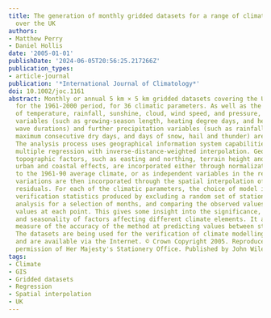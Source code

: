 ```yaml
---
title: The generation of monthly gridded datasets for a range of climatic variables
  over the UK
authors:
- Matthew Perry
- Daniel Hollis
date: '2005-01-01'
publishDate: '2024-06-05T20:56:25.217266Z'
publication_types:
- article-journal
publication: '*International Journal of Climatology*'
doi: 10.1002/joc.1161
abstract: Monthly or annual 5 km × 5 km gridded datasets covering the UK are generated
  for the 1961-2000 period, for 36 climatic parameters. As well as the usual elements
  of temperature, rainfall, sunshine, cloud, wind speed, and pressure, derived temperature
  variables (such as growing-season length, heating degree days, and heat and cold
  wave durations) and further precipitation variables (such as rainfall intensity,
  maximum consecutive dry days, and days of snow, hail and thunder) are analysed.
  The analysis process uses geographical information system capabilities to combine
  multiple regression with inverse-distance-weighted interpolation. Geographic and
  topographic factors, such as easting and northing, terrain height and shape, and
  urban and coastal effects, are incorporated either through normalization with regard
  to the 1961-90 average climate, or as independent variables in the regression. Local
  variations are then incorporated through the spatial interpolation of regression
  residuals. For each of the climatic parameters, the choice of model is based on
  verification statistics produced by excluding a random set of stations from the
  analysis for a selection of months, and comparing the observed values with the estimated
  values at each point. This gives some insight into the significance, direction,
  and seasonality of factors affecting different climate elements. It also gives a
  measure of the accuracy of the method at predicting values between station locations.
  The datasets are being used for the verification of climate modelling scenarios
  and are available via the Internet. © Crown Copyright 2005. Reproduced with the
  permission of Her Majesty's Stationery Office. Published by John Wiley & Sons, Ltd.
tags:
- Climate
- GIS
- Gridded datasets
- Regression
- Spatial interpolation
- UK
---
```

